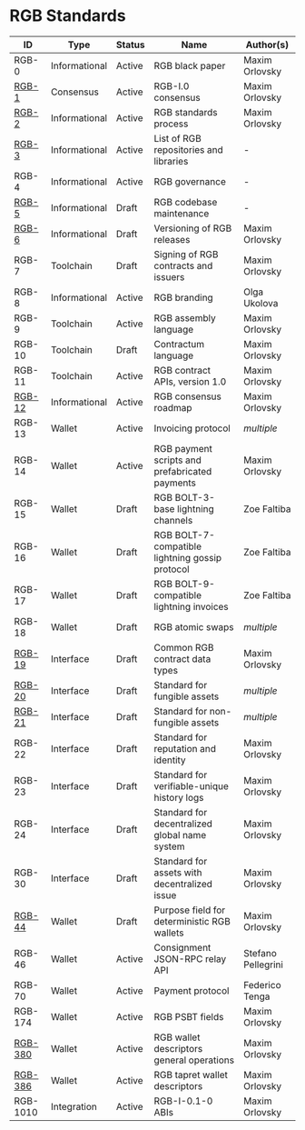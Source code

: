 # RGB Standards

| ID        | Type          | Status | Name                                            | Author(s)          |
|-----------|---------------|--------|-------------------------------------------------|--------------------|
| RGB-0     | Informational | Active | RGB black paper                                 | Maxim Orlovsky     |
| [RGB-1]   | Consensus     | Active | RGB-I.0 consensus                               | Maxim Orlovsky     |
| [RGB-2]   | Informational | Active | RGB standards process                           | Maxim Orlovsky     |
| [RGB-3]   | Informational | Active | List of RGB repositories and libraries          | -                  |
| RGB-4     | Informational | Active | RGB governance                                  | -                  |
| [RGB-5]   | Informational | Draft  | RGB codebase maintenance                        | -                  |
| [RGB-6]   | Informational | Draft  | Versioning of RGB releases                      | Maxim Orlovsky     |
| RGB-7     | Toolchain     | Draft  | Signing of RGB contracts and issuers            | Maxim Orlovsky     |
| RGB-8     | Informational | Active | RGB branding                                    | Olga Ukolova       |
| RGB-9     | Toolchain     | Active | RGB assembly language                           | Maxim Orlovsky     |
| RGB-10    | Toolchain     | Draft  | Contractum language                             | Maxim Orlovsky     |
| RGB-11    | Toolchain     | Active | RGB contract APIs, version 1.0                  | Maxim Orlovsky     |
| [RGB-12]  | Informational | Active | RGB consensus roadmap                           | Maxim Orlovsky     |
| RGB-13    | Wallet        | Active | Invoicing protocol                              | _multiple_         |
| RGB-14    | Wallet        | Active | RGB payment scripts and prefabricated payments  | Maxim Orlovsky     |
| RGB-15    | Wallet        | Draft  | RGB BOLT-3-base lightning channels              | Zoe Faltiba        |
| RGB-16    | Wallet        | Draft  | RGB BOLT-7-compatible lightning gossip protocol | Zoe Faltiba        |
| RGB-17    | Wallet        | Draft  | RGB BOLT-9-compatible lightning invoices        | Zoe Faltiba        |
| RGB-18    | Wallet        | Draft  | RGB atomic swaps                                | _multiple_         |
| [RGB-19]  | Interface     | Draft  | Common RGB contract data types                  | Maxim Orlovsky     |
| [RGB-20]  | Interface     | Draft  | Standard for fungible assets                    | _multiple_         |
| [RGB-21]  | Interface     | Draft  | Standard for non-fungible assets                | _multiple_         |
| RGB-22    | Interface     | Draft  | Standard for reputation and identity            | Maxim Orlovsky     |
| RGB-23    | Interface     | Draft  | Standard for verifiable-unique history logs     | Maxim Orlovsky     |
| RGB-24    | Interface     | Draft  | Standard for decentralized global name system   | Maxim Orlovsky     |
| RGB-30    | Interface     | Draft  | Standard for assets with decentralized issue    | Maxim Orlovsky     |
| [RGB-44]  | Wallet        | Draft  | Purpose field for deterministic RGB wallets     | Maxim Orlovsky     |
| RGB-46    | Wallet        | Active | Consignment JSON-RPC relay API                  | Stefano Pellegrini |
| RGB-70    | Wallet        | Active | Payment protocol                                | Federico Tenga     |
| RGB-174   | Wallet        | Active | RGB PSBT fields                                 | Maxim Orlovsky     |
| [RGB-380] | Wallet        | Active | RGB wallet descriptors general operations       | Maxim Orlovsky     |
| [RGB-386] | Wallet        | Active | RGB tapret wallet descriptors                   | Maxim Orlovsky     |
| RGB-1010  | Integration   | Active | RGB-I-0.1-0 ABIs                                | Maxim Orlovsky     |

[RGB-1]: https://github.com/RGB-WG/RFC/blob/master/RGB-0001.md
[RGB-2]: https://github.com/RGB-WG/RFC/blob/master/RGB-0002.md
[RGB-3]: https://github.com/RGB-WG/RFC/blob/master/RGB-0003.md
[RGB-5]: https://github.com/RGB-WG/RFC/blob/master/RGB-0005.md
[RGB-6]: https://github.com/RGB-WG/RFC/blob/master/RGB-0006.md
[RGB-12]: https://github.com/RGB-WG/RFC/blob/master/RGB-0012.md
[RGB-19]: https://github.com/RGB-WG/RFC/blob/master/RGB-0019.md
[RGB-20]: https://github.com/RGB-WG/RFC/blob/master/RGB-0020.md
[RGB-21]: https://github.com/RGB-WG/RFC/blob/master/RGB-0021.md
[RGB-44]: https://github.com/RGB-WG/RFC/blob/master/RGB-0044.md
[RGB-380]: https://github.com/RGB-WG/RFC/blob/master/RGB-0380.md
[RGB-386]: https://github.com/RGB-WG/RFC/blob/master/RGB-0386.md

